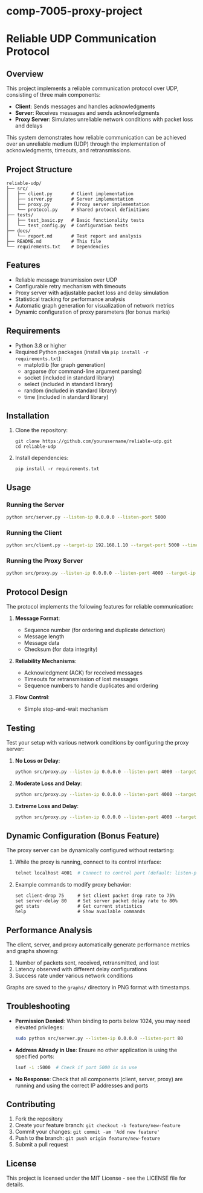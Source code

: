 
# comp-7005-proxy-project

# Reliable UDP Communication Protocol

## Overview

This project implements a reliable communication protocol over UDP, consisting of three main components:
- **Client**: Sends messages and handles acknowledgments
- **Server**: Receives messages and sends acknowledgments
- **Proxy Server**: Simulates unreliable network conditions with packet loss and delays

This system demonstrates how reliable communication can be achieved over an unreliable medium (UDP) through the implementation of acknowledgments, timeouts, and retransmissions.

## Project Structure

```
reliable-udp/
├── src/
│   ├── client.py       # Client implementation
│   ├── server.py       # Server implementation
│   ├── proxy.py        # Proxy server implementation
│   └── protocol.py     # Shared protocol definitions
├── tests/
│   ├── test_basic.py   # Basic functionality tests
│   └── test_config.py  # Configuration tests
├── docs/
│   └── report.md       # Test report and analysis
├── README.md           # This file
└── requirements.txt    # Dependencies
```

## Features

- Reliable message transmission over UDP
- Configurable retry mechanism with timeouts
- Proxy server with adjustable packet loss and delay simulation
- Statistical tracking for performance analysis
- Automatic graph generation for visualization of network metrics
- Dynamic configuration of proxy parameters (for bonus marks)

## Requirements

- Python 3.8 or higher
- Required Python packages (install via `pip install -r requirements.txt`):
  - matplotlib (for graph generation)
  - argparse (for command-line argument parsing)
  - socket (included in standard library)
  - select (included in standard library)
  - random (included in standard library)
  - time (included in standard library)

## Installation

1. Clone the repository:
   ```
   git clone https://github.com/yourusername/reliable-udp.git
   cd reliable-udp
   ```

2. Install dependencies:
   ```
   pip install -r requirements.txt
   ```

## Usage

### Running the Server

```bash
python src/server.py --listen-ip 0.0.0.0 --listen-port 5000
```

### Running the Client

```bash
python src/client.py --target-ip 192.168.1.10 --target-port 5000 --timeout 2
```

### Running the Proxy Server

```bash
python src/proxy.py --listen-ip 0.0.0.0 --listen-port 4000 --target-ip 192.168.1.10 --target-port 5000 --client-drop 10 --server-drop 5 --client-delay 20 --server-delay 15 --client-delay-time 100 --server-delay-time 200
```

## Protocol Design

The protocol implements the following features for reliable communication:

1. **Message Format**:
   - Sequence number (for ordering and duplicate detection)
   - Message length
   - Message data
   - Checksum (for data integrity)

2. **Reliability Mechanisms**:
   - Acknowledgment (ACK) for received messages
   - Timeouts for retransmission of lost messages
   - Sequence numbers to handle duplicates and ordering

3. **Flow Control**:
   - Simple stop-and-wait mechanism

## Testing

Test your setup with various network conditions by configuring the proxy server:

1. **No Loss or Delay**:
   ```bash
   python src/proxy.py --listen-ip 0.0.0.0 --listen-port 4000 --target-ip 192.168.1.10 --target-port 5000 --client-drop 0 --server-drop 0 --client-delay 0 --server-delay 0
   ```

2. **Moderate Loss and Delay**:
   ```bash
   python src/proxy.py --listen-ip 0.0.0.0 --listen-port 4000 --target-ip 192.168.1.10 --target-port 5000 --client-drop 50 --server-drop 50 --client-delay 50 --server-delay 50 --client-delay-time 500 --server-delay-time 500
   ```

3. **Extreme Loss and Delay**:
   ```bash
   python src/proxy.py --listen-ip 0.0.0.0 --listen-port 4000 --target-ip 192.168.1.10 --target-port 5000 --client-drop 100 --server-drop 100 --client-delay 100 --server-delay 100 --client-delay-time 3000 --server-delay-time 3000
   ```

## Dynamic Configuration (Bonus Feature)

The proxy server can be dynamically configured without restarting:

1. While the proxy is running, connect to its control interface:
   ```bash
   telnet localhost 4001  # Connect to control port (default: listen-port + 1)
   ```

2. Example commands to modify proxy behavior:
   ```
   set client-drop 75     # Set client packet drop rate to 75%
   set server-delay 80    # Set server packet delay rate to 80%
   get stats              # Get current statistics
   help                   # Show available commands
   ```

## Performance Analysis

The client, server, and proxy automatically generate performance metrics and graphs showing:

1. Number of packets sent, received, retransmitted, and lost
2. Latency observed with different delay configurations
3. Success rate under various network conditions

Graphs are saved to the `graphs/` directory in PNG format with timestamps.

## Troubleshooting

- **Permission Denied**: When binding to ports below 1024, you may need elevated privileges:
  ```bash
  sudo python src/server.py --listen-ip 0.0.0.0 --listen-port 80
  ```

- **Address Already in Use**: Ensure no other application is using the specified ports:
  ```bash
  lsof -i :5000  # Check if port 5000 is in use
  ```

- **No Response**: Check that all components (client, server, proxy) are running and using the correct IP addresses and ports

## Contributing

1. Fork the repository
2. Create your feature branch: `git checkout -b feature/new-feature`
3. Commit your changes: `git commit -am 'Add new feature'`
4. Push to the branch: `git push origin feature/new-feature`
5. Submit a pull request

## License

This project is licensed under the MIT License - see the LICENSE file for details.
